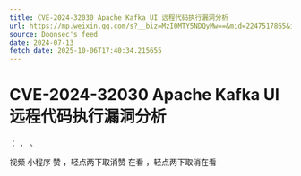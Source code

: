 ```yaml
---
title: CVE-2024-32030 Apache Kafka UI 远程代码执行漏洞分析
url: https://mp.weixin.qq.com/s?__biz=MzI0MTY5NDQyMw==&mid=2247517865&idx=1&sn=774cdced317edbd7eed3213d8da96ffa
source: Doonsec's feed
date: 2024-07-13
fetch_date: 2025-10-06T17:40:34.215655
---
```


# CVE-2024-32030 Apache Kafka UI 远程代码执行漏洞分析

：
，
。

视频
小程序
赞
，轻点两下取消赞
在看
，轻点两下取消在看